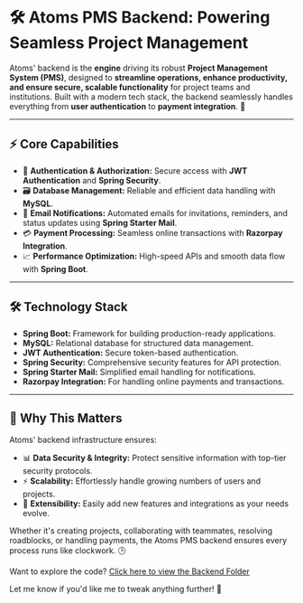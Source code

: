 # 🛠️ **Atoms PMS Backend: Powering Seamless Project Management**

Atoms' backend is the **engine** driving its robust **Project Management System (PMS)**, designed to **streamline operations, enhance productivity, and ensure secure, scalable functionality** for project teams and institutions. Built with a modern tech stack, the backend seamlessly handles everything from **user authentication** to **payment integration**. 🚀

---

## ⚡ **Core Capabilities**

- 🔑 **Authentication & Authorization:** Secure access with **JWT Authentication** and **Spring Security**.
- 🗃️ **Database Management:** Reliable and efficient data handling with **MySQL**.
- 📩 **Email Notifications:** Automated emails for invitations, reminders, and status updates using **Spring Starter Mail**.
- 💳 **Payment Processing:** Seamless online transactions with **Razorpay Integration**.
- 📈 **Performance Optimization:** High-speed APIs and smooth data flow with **Spring Boot**.

---

## 🛠️ **Technology Stack**

- **Spring Boot:** Framework for building production-ready applications.
- **MySQL:** Relational database for structured data management.
- **JWT Authentication:** Secure token-based authentication.
- **Spring Security:** Comprehensive security features for API protection.
- **Spring Starter Mail:** Simplified email handling for notifications.
- **Razorpay Integration:** For handling online payments and transactions.

---

## 🎯 **Why This Matters**

Atoms' backend infrastructure ensures:

- 📊 **Data Security & Integrity:** Protect sensitive information with top-tier security protocols.
- ⚡ **Scalability:** Effortlessly handle growing numbers of users and projects.
- 🧩 **Extensibility:** Easily add new features and integrations as your needs evolve.

Whether it's creating projects, collaborating with teammates, resolving roadblocks, or handling payments, the Atoms PMS backend ensures every process runs like clockwork. 🕒

Want to explore the code? [Click here to view the Backend Folder]()

Let me know if you'd like me to tweak anything further! 🚀
